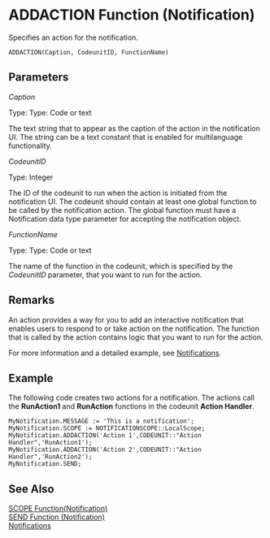 <properties
                pageTitle="ADDACTION Function (Notification) | Project “Madeira”"
                description="Describes the ADDACTION function of the Notification data type for sending notifications"
                services=""
                documentationCenter="Madeira"
                authors="jswymer"/>

# ADDACTION Function (Notification)
Specifies an action for the notification.

```
ADDACTION(Caption, CodeunitID, FunctionName)
```

## Parameters
*Caption*

Type: Type: Code or text

The text string that to appear as the caption of the action in the notification UI. The string can be a text constant that is enabled for multilanguage functionality.

*CodeunitID*

Type: Integer

The ID of the codeunit to run when the action is initiated from the notification UI. The codeunit should contain at least one global function to be called by the notification action. The global function must have a Notification data type parameter for accepting the notification object.

*FunctionName*

Type: Type: Code or text

The name of the function in the codeunit, which is specified by the *CodeunitID* parameter, that you want to run for the action.

## Remarks
An action provides a way for you to add an interactive notification that enables users to respond to or take action on the notification. The function that is called by the action contains logic that you want to run for the action.

For more information and a detailed example, see [Notifications](notifications-developing.md).

##  Example
The following code creates two actions for a notification. The actions call the **RunAction1** and **RunAction** functions in the codeunit **Action Handler**.

```
MyNotification.MESSAGE := 'This is a notification';
MyNotification.SCOPE := NOTIFICATIONSCOPE::LocalScope;
MyNotification.ADDACTION('Action 1',CODEUNIT::"Action Handler",'RunAction1');
MyNotification.ADDACTION('Action 2',CODEUNIT::"Action Handler",'RunAction2');
MyNotification.SEND;
```

<!-- 
What it would be nice to have here is the code of the code unit 
here so the user can see what parameters he receives and how he is supposed to 
create the codeunit itself (as one parameter is needed in the method signature) 
-->

## See Also
[SCOPE Function(Notification)](function-notificationscope.md)  
[SEND Function (Notification)](function-notificationsend.md)  
[Notifications](notifications-developing.md)
